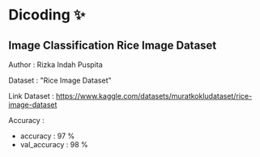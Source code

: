 # Dicoding ✨

## Image Classification Rice Image Dataset

Author : Rizka Indah Puspita

Dataset : "Rice Image Dataset" 

Link Dataset : https://www.kaggle.com/datasets/muratkokludataset/rice-image-dataset

Accuracy :

- accuracy : 97 %
- val_accuracy : 98 %